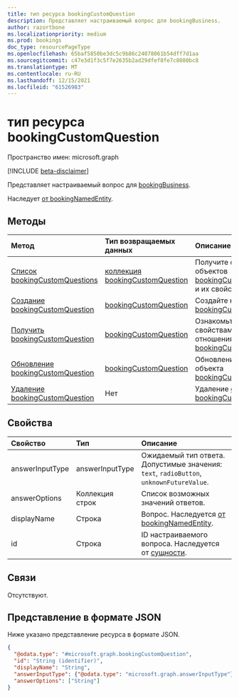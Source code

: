 ```yaml
---
title: тип ресурса bookingCustomQuestion
description: Представляет настраиваемый вопрос для bookingBusiness.
author: razortbone
ms.localizationpriority: medium
ms.prod: bookings
doc_type: resourcePageType
ms.openlocfilehash: 65baf5850be3dc5c9b86c24078061b54dff7d1aa
ms.sourcegitcommit: c47e3d1f3c5f7e2635b2ad29dfef8fe7c8080bc8
ms.translationtype: MT
ms.contentlocale: ru-RU
ms.lasthandoff: 12/15/2021
ms.locfileid: "61526983"
---
```

# <a name="bookingcustomquestion-resource-type"></a>тип ресурса bookingCustomQuestion

Пространство имен: microsoft.graph

[!INCLUDE [beta-disclaimer](../../includes/beta-disclaimer.md)]

Представляет настраиваемый вопрос для [bookingBusiness](bookingbusiness.md).

Наследует [от bookingNamedEntity](../resources/bookingnamedentity.md).

## <a name="methods"></a>Методы

| Метод                                                                         | Тип возвращаемых данных                                                               | Описание                                                                                                       |
| :----------------------------------------------------------------------------- | :------------------------------------------------------------------------ | :---------------------------------------------------------------------------------------------------------------- |
| [Список bookingCustomQuestions](../api/bookingbusiness-list-customquestions.md)            | [коллекция bookingCustomQuestion](../resources/bookingcustomquestion.md) | Получите список объектов [bookingCustomQuestion](../resources/bookingcustomquestion.md) и их свойств.    |
| [Создание bookingCustomQuestion](../api/bookingbusiness-post-customquestions.md) | [bookingCustomQuestion](../resources/bookingcustomquestion.md)            | Создайте новый [объект bookingCustomQuestion.](../resources/bookingcustomquestion.md)                               |
| [Получить bookingCustomQuestion](../api/bookingcustomquestion-get.md)               | [bookingCustomQuestion](../resources/bookingcustomquestion.md)            | Ознакомьтесь с свойствами и отношениями объекта [bookingCustomQuestion.](../resources/bookingcustomquestion.md) |
| [Обновление bookingCustomQuestion](../api/bookingcustomquestion-update.md)         | [bookingCustomQuestion](../resources/bookingcustomquestion.md)            | Обновление свойств объекта [bookingCustomQuestion.](../resources/bookingcustomquestion.md)                 |
| [Удаление bookingCustomQuestion](../api/bookingcustomquestion-delete.md)         | Нет                                                                      | Удаление [объекта bookingCustomQuestion.](../resources/bookingcustomquestion.md)                                  |

## <a name="properties"></a>Свойства

| Свойство        | Тип              | Описание                                                                                               |
| :-------------- | :---------------- | :-------------------------------------------------------------------------------------------------------- |
| answerInputType | answerInputType   | Ожидаемый тип ответа. Допустимые значения: `text`, `radioButton`, `unknownFutureValue`.     |
| answerOptions   | Коллекция строк | Список возможных значений ответов.                                                                    |
| displayName     | Строка            | Вопрос. Наследуется [от bookingNamedEntity](../resources/bookingnamedentity.md). |
| id              | Строка            | ID настраиваемого вопроса. Наследуется от [сущности](../resources/entity.md).                           |

## <a name="relationships"></a>Связи

Отсутствуют.

## <a name="json-representation"></a>Представление в формате JSON

Ниже указано представление ресурса в формате JSON.

<!-- {
  "blockType": "resource",
  "keyProperty": "id",
  "@odata.type": "microsoft.graph.bookingCustomQuestion",
  "baseType": "microsoft.graph.bookingNamedEntity",
  "openType": false
}
-->

```json
{
  "@odata.type": "#microsoft.graph.bookingCustomQuestion",
  "id": "String (identifier)",
  "displayName": "String",
  "answerInputType": {"@odata.type": "microsoft.graph.answerInputType"},
  "answerOptions": ["String"]
}
```
